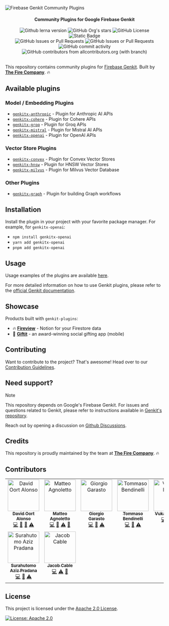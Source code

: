 ![Firebase Genkit Community Plugins](https://github.com/TheFireCo/genkit-plugins/blob/main/assets/genkit-plugins.png?raw=true)

<h4 align="center">Community Plugins for Google Firebase Genkit</h4>

<div align="center">
   <img alt="Github lerna version" src="https://img.shields.io/github/lerna-json/v/TheFireCo/genkit-plugins?label=version">
   <img alt="GitHub Org's stars" src="https://img.shields.io/github/stars/TheFireCo?style=social">
   <img alt="GitHub License" src="https://img.shields.io/github/license/TheFireCo/genkit-plugins">
   <img alt="Static Badge" src="https://img.shields.io/badge/yes-a?label=maintained">
</div>

<div align="center">
   <img alt="GitHub Issues or Pull Requests" src="https://img.shields.io/github/issues/TheFireCo/genkit-plugins?color=blue">
   <img alt="GitHub Issues or Pull Requests" src="https://img.shields.io/github/issues-pr/TheFireCo/genkit-plugins?color=blue">
   <img alt="GitHub commit activity" src="https://img.shields.io/github/commit-activity/m/TheFireCo/genkit-plugins">
   <img alt="GitHub contributors from allcontributors.org (with branch)" src="https://img.shields.io/github/all-contributors/TheFireCo/genkit-plugins/main"/>
</div>

</br>

This repository contains community plugins for
[Firebase Genkit](https://github.com/firebase/genkit). Built by [**The Fire Company**](https://github.com/TheFireCo). 🔥

## Available plugins

### Model / Embedding Plugins

- [`genkitx-anthropic`](plugins/anthropic/README.md) - Plugin for Anthropic AI APIs
- [`genkitx-cohere`](plugins/cohere/README.md) - Plugin for Cohere APIs
- [`genkitx-groq`](plugins/groq/README.md) - Plugin for Groq APIs
- [`genkitx-mistral`](plugins/mistral/README.md) - Plugin for Mistral AI APIs
- [`genkitx-openai`](plugins/openai/README.md) - Plugin for OpenAI APIs

### Vector Store Plugins

- [`genkitx-convex`](plugins/convex/README.md) - Plugin for Convex Vector Stores
- [`genkitx-hnsw`](plugins/hnsw/README.md) - Plugin for HNSW Vector Stores
- [`genkitx-milvus`](plugins/milvus/README.md) - Plugin for Milvus Vector Database

### Other Plugins

- [`genkitx-graph`](plugins/graph/README.md) - Plugin for building Graph workflows

## Installation

Install the plugin in your project with your favorite package manager. For example, for `genkitx-openai`:

- `npm install genkitx-openai`
- `yarn add genkitx-openai`
- `pnpm add genkitx-openai`

## Usage

Usage examples of the plugins are available [here](https://github.com/TheFireCo/genkit-plugins/blob/main/examples/README.md).

For more detailed information on how to use Genkit plugins, please refer to the [official Genkit documentation](https://firebase.google.com/docs/genkit/get-started).

## Showcase

Products built with `genkit-plugins`:

- 🔥 **[Fireview](https://fireview.dev)** - Notion for your Firestore data
- 🎁 **[Giftit](https://giftit.social)** - an award-winning social gifting app (mobile)

## Contributing

Want to contribute to the project? That's awesome! Head over to our [Contribution Guidelines](https://github.com/TheFireCo/genkit-plugins/blob/main/CONTRIBUTING.md).

## Need support?

> [!NOTE]
> This repository depends on Google's Firebase Genkit. For issues and questions related to Genkit, please refer to instructions available in [Genkit's repository](https://github.com/firebase/genkit).

Reach out by opening a discussion on [Github Discussions](https://github.com/TheFireCo/genkit-plugins/discussions).

## Credits

This repository is proudly maintained by the team at [**The Fire Company**](https://github.com/TheFireCo). 🔥

## Contributors

<!-- ALL-CONTRIBUTORS-LIST:START - Do not remove or modify this section -->
<!-- prettier-ignore-start -->
<!-- markdownlint-disable -->
<table>
  <tbody>
    <tr>
      <td align="center" valign="top" width="14.28%"><a href="http://david-alonso.com"><img src="https://avatars.githubusercontent.com/u/21220927?v=4?s=100" width="100px;" alt="David Oort Alonso"/><br /><sub><b>David Oort Alonso</b></sub></a><br /><a href="#code-davidoort" title="Code">💻</a> <a href="#doc-davidoort" title="Documentation">📖</a> <a href="#maintenance-davidoort" title="Maintenance">🚧</a> <a href="#test-davidoort" title="Tests">⚠️</a></td>
      <td align="center" valign="top" width="14.28%"><a href="https://epmatt.com"><img src="https://avatars.githubusercontent.com/u/30753195?v=4?s=100" width="100px;" alt="Matteo Agnoletto"/><br /><sub><b>Matteo Agnoletto</b></sub></a><br /><a href="#code-EPMatt" title="Code">💻</a> <a href="#doc-EPMatt" title="Documentation">📖</a> <a href="#test-EPMatt" title="Tests">⚠️</a> <a href="#maintenance-EPMatt" title="Maintenance">🚧</a></td>
      <td align="center" valign="top" width="14.28%"><a href="https://giorgio.garasto.me"><img src="https://avatars.githubusercontent.com/u/28671340?v=4?s=100" width="100px;" alt="Giorgio Garasto"/><br /><sub><b>Giorgio Garasto</b></sub></a><br /><a href="#code-Dabolus" title="Code">💻</a> <a href="#doc-Dabolus" title="Documentation">📖</a> <a href="#test-Dabolus" title="Tests">⚠️</a></td>
      <td align="center" valign="top" width="14.28%"><a href="https://github.com/TommasoBendinelli"><img src="https://avatars.githubusercontent.com/u/43389342?v=4?s=100" width="100px;" alt="Tommaso Bendinelli"/><br /><sub><b>Tommaso Bendinelli</b></sub></a><br /><a href="#code-TommasoBendinelli" title="Code">💻</a> <a href="#doc-TommasoBendinelli" title="Documentation">📖</a> <a href="#test-TommasoBendinelli" title="Tests">⚠️</a></td>
      <td align="center" valign="top" width="14.28%"><a href="https://github.com/vulus98"><img src="https://avatars.githubusercontent.com/u/62475050?v=4?s=100" width="100px;" alt="Vukasin Bozic"/><br /><sub><b>Vukasin Bozic</b></sub></a><br /><a href="#code-vulus98" title="Code">💻</a> <a href="#doc-vulus98" title="Documentation">📖</a> <a href="#test-vulus98" title="Tests">⚠️</a></td>
      <td align="center" valign="top" width="14.28%"><a href="https://calenwu.com"><img src="https://avatars.githubusercontent.com/u/23285716?v=4?s=100" width="100px;" alt="Georg Ye"/><br /><sub><b>Georg Ye</b></sub></a><br /><a href="#code-calenwu" title="Code">💻</a> <a href="#doc-calenwu" title="Documentation">📖</a> <a href="#test-calenwu" title="Tests">⚠️</a></td>
      <td align="center" valign="top" width="14.28%"><a href="http://michaeldoyle.dev"><img src="https://avatars.githubusercontent.com/u/2858322?v=4?s=100" width="100px;" alt="Michael Doyle"/><br /><sub><b>Michael Doyle</b></sub></a><br /><a href="#code-MichaelDoyle" title="Code">💻</a> <a href="#doc-MichaelDoyle" title="Documentation">📖</a></td>
    </tr>
    <tr>
      <td align="center" valign="top" width="14.28%"><a href="https://www.linkedin.com/in/retzd"><img src="https://avatars.githubusercontent.com/u/29590303?v=4?s=100" width="100px;" alt="Surahutomo Aziz Pradana"/><br /><sub><b>Surahutomo Aziz Pradana</b></sub></a><br /><a href="#code-retzd-tech" title="Code">💻</a> <a href="#doc-retzd-tech" title="Documentation">📖</a> <a href="#test-retzd-tech" title="Tests">⚠️</a></td>
      <td align="center" valign="top" width="14.28%"><a href="https://github.com/cabljac"><img src="https://avatars.githubusercontent.com/u/32874567?v=4?s=100" width="100px;" alt="Jacob Cable"/><br /><sub><b>Jacob Cable</b></sub></a><br /><a href="#code-cabljac" title="Code">💻</a> <a href="#test-cabljac" title="Tests">⚠️</a> <a href="#doc-cabljac" title="Documentation">📖</a></td>
    </tr>
  </tbody>
</table>

<!-- markdownlint-restore -->
<!-- prettier-ignore-end -->

<!-- ALL-CONTRIBUTORS-LIST:END -->

## License

This project is licensed under the [Apache 2.0 License](https://github.com/TheFireCo/genkit-plugins/blob/main/LICENSE).

[![License: Apache 2.0](https://img.shields.io/badge/License-Apache%202%2E0-lightgrey.svg)](https://github.com/TheFireCo/genkit-plugins/blob/main/LICENSE)
